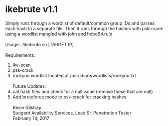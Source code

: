 # ikebrute v1.1
Simply runs through a wordlist of default/common group IDs and parses each hash to a separate file. Then it runs through the hashes with psk-crack using a wordlist mangled with john and hobo64.rule 
</br></br>
Usage:  ./ikebrute.sh [TARGET IP]
</br></br>
Requirements:  </br>
1.  ike-scan</br>
2.  psk-crack</br>
3.  rockyou wordlist located at /usr/share/wordlists/rockyou.txt
</br></br>
Future Updates:   </br>
1.  cat hash files and check for a null value (remove those that are null) </br>
2.  Add bruteforce mode to psk-crack for cracking hashes
</br></br>
Kevin Gilstrap </br>
Sungard Availability Services, Lead Sr. Penetration Tester </br>
February 14, 2017
